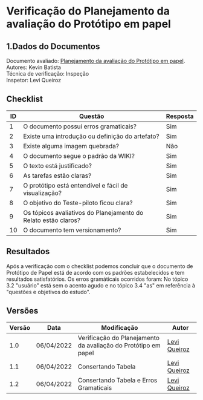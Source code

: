 # Verificação do Planejamento da avaliação do Protótipo em papel

## 1.Dados do Documentos
Documento avaliado: [Planejamento da avaliação do Protótipo em papel](./../Design_avaliacao_desenv/nivel2/planejamento_Avaliação.md).<br>
Autores: Kevin Batista <br>
Técnica de verificação: Inspeção<br>
Inspetor: Levi Queiroz<br>

## Checklist
|ID|Questão|Resposta|
|--|--|--|
|1|O documento possui erros gramaticais?|Sim|
|2|Existe uma introdução ou definição do artefato?|Sim|
|3|Existe alguma imagem quebrada?|Não|
|4|O documento segue o padrão da WIKI?|Sim|
|5|O texto está justificado?|Sim|
|6|As tarefas estão claras?|Sim|
|7|O protótipo está entendível e fácil de visualização?|Sim|
|8|O objetivo do Teste-piloto ficou clara?|Sim|
|9|Os tópicos avaliativos do Planejamento do Relato estão claros?|Sim|
|10|O documento tem versionamento?|Sim|




## Resultados
Após a verificação com o checklist podemos concluir que o documento de Protótipo de Papel está de acordo com os padrões estabelecidos e tem resultados satisfatórios. Os erros gramáticais ocorridos foram: No tópico 3.2 "usuário" está sem o acento agudo e no tópico 3.4 "as" em referẽncia à "questões e objetivos do estudo".

## Versões
| Versão | Data | Modificação | Autor |
|--|--|--|--|
| 1.0 | 06/04/2022 | Verificação do Planejamento da avaliação do Protótipo em papel |[Levi Queiroz](github.com/LeviQ27) |
| 1.1 | 06/04/2022 | Consertando Tabela |[Levi Queiroz](github.com/LeviQ27) |
| 1.2 | 06/04/2022 | Consertando Tabela e Erros Gramaticais |[Levi Queiroz](github.com/LeviQ27) |